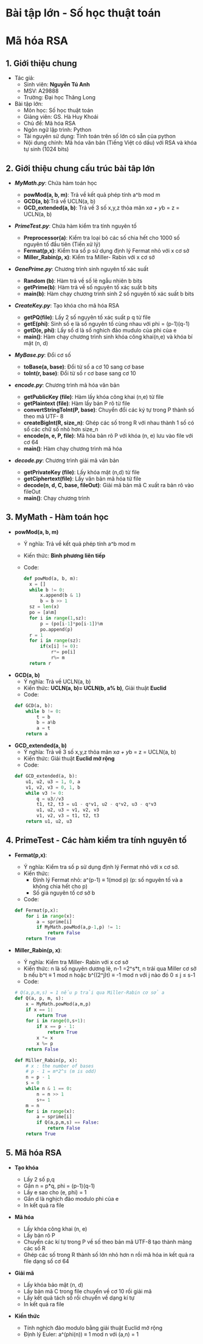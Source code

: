Bài tập lớn - Số học thuật toán
=============================
# Mã hóa RSA

## 1. Giới thiệu chung

  - Tác giả:
    - Sinh viên: **Nguyễn Tú Anh**
    - MSV: A29888
    - Trường: Đại học Thăng Long
  - Bài tập lớn:
    - Môn học: Số học thuật toán
    - Giảng viên: GS. Hà Huy Khoái
    - Chủ đề: Mã hóa RSA
    - Ngôn ngữ lập trình: Python
    - Tài nguyên sử dụng: Tính toán trên số lớn có sẵn của python
    - Nội dung chính: Mã hóa văn bản (Tiếng Việt có dấu) với RSA và khóa tự sinh (1024 bits)

## 2. Giới thiệu chung cấu trúc bài tâp lớn

  - ***MyMath.py***:  Chứa hàm toán học

    - **powMod(a, b, m)**: Trả về kết quả phép tính a^b mod m
    - **GCD(a, b)**:Trả về UCLN(a, b)
    - **GCD_extended(a, b)**: Trả về 3 số x,y,z thỏa mãn x*a + y*b = z = UCLN(a, b)

  - ***PrimeTest.py***: Chứa hàm kiểm tra tính nguyên tố

    - **Preprocessor(a)**: Kiểm tra loại bỏ các số chia hết cho 1000 số nguyên tố đầu tiên (Tiền xử lý)
    - **Fermat(p,x)**: Kiểm tra số p sử dụng định lý Fermat nhỏ với x cơ sở
    - **Miller_Rabin(p, x)**: Kiểm tra Miller- Rabin với x cơ sở

  - ***GenePrime.py***: Chương trình sinh nguyên tố xác suất

    - **Random (b)**: Hàm trả về số lẻ ngẫu nhiên b bits
    - **getPrime(b)**: Hàm trả về số nguyên tố xác suất b bits
    - **main(b)**: Hàm chạy chương trình sinh 2 số nguyên tố xác suất b bits

  - ***CreateKey.py***: Tạo khóa cho mã hóa RSA

    - **getPQ(file)**: Lấy 2 số nguyên tố xác suất p q từ file
    - **getE(phi)**: Sinh số e là số  nguyên tố cùng nhau với phi = (p-1)(q-1)
    - **getD(e, phi)**: Lấy số d là số nghich đảo mudulo của phi của e
    - **main()**: Hàm chạy chương trình sinh khóa công khai(n,e) và khóa bí mật (n, d)
  - ***MyBase.py***:  Đổi cơ số
    - **toBase(a, base)**: Đổi từ số a cơ 10 sang cơ base
    - **toInt(r, base)**: Đổi từ số r cơ base sang cơ 10

  - ***encode.py***: Chương trình mã hóa văn bản

    - **getPublicKey (file)**: Hàm lấy khóa công khai (n,e) từ file
    - **getPlaintext (file)**: Hàm lấy bản P rõ từ file
    - **convertStringToInt(P, base)**: Chuyển đổi các ký tự trong P thành số theo mã UTF- 8
    - **createBigInt(R, size_n)**: Ghép các số trong R với nhau thành 1 số  có số các chữ số nhỏ hơn size_n
    - **encode(n, e, P, file)**: Mã hóa bản rõ P với khóa (n, e) lưu vào file với cơ 64
    - **main()**: Hàm chạy chương trình mã hóa

  - ***decode.py***: Chương trình giải mã văn bản

    - **getPrivateKey (file)**: Lấy khóa mật (n,d) từ file
    - **getCiphertext(file)**: Lấy văn bản mã hóa từ file
    - **decode(n, d, C, base, fileOut)**: Giải mã bản mã C xuất ra bản rõ vào fileOut
    - **main()**: Chạy chương trình

## 3. MyMath - Hàm toán học
  - **powMod(a, b, m)**
    - Ý nghĩa:  Trả về kết quả phép tính a^b mod m
    - Kiến thức: **Bình phương liên tiếp**
    - Code:

      ```python
      def powMod(a, b, m):
      	x = []
      	while b != 0:
      		x.append(b & 1)
      		b = b >> 1
      	sz = len(x)
      	po = [a%m]
      	for i in range(1,sz):
      		p = (po[i-1]*po[i-1])%m
      		po.append(p)
      	r = 1
      	for i in range(sz):
      		if(x[i] != 0):
      			r*= po[i]
      			r%= m
      	return r
      ```
  - **GCD(a, b)**
    - Ý nghĩa: Trả về UCLN(a, b)
    - Kiến thức: **UCLN(a, b)= UCLN(b, a% b)**, Giải thuật **Euclid**
    - Code:
    ```python
    def GCD(a, b):
    	while b != 0:
    		t = b
    		b = a%b
    		a = t
    	return a
    ```
  - **GCD_extended(a, b)**
    - Ý nghĩa: Trả về 3 số x,y,z thỏa mãn x*a + y*b = z = UCLN(a, b)
    - Kiến thức: Giải thuật **Euclid mở rộng**
    - Code:
    ```python
    def GCD_extended(a, b):
    	u1, u2, u3 = 1, 0, a
    	v1, v2, v3 = 0, 1, b
    	while v3 != 0:
    		q = u3//v3
    		t1, t2, t3 = u1 - q*v1, u2 - q*v2, u3 - q*v3
    		u1, u2, u3 = v1, v2, v3
    		v1, v2, v3 = t1, t2, t3
    	return u1, u2, u3
    ```

## 4. PrimeTest - Các hàm kiểm tra tính nguyên tố
  - **Fermat(p,x)**:
    - Ý nghĩa: Kiểm tra số p sử dụng định lý Fermat nhỏ với x cơ sở.
    - Kiến thức:
      - Định lý Fermat nhỏ: a^(p-1) ≡ 1(mod p) (p: số nguyên tố và a không chia hết cho p)
      - Số giả nguyên tố cơ sở b
    - Code:
    ```python
    def Fermat(p,x):
    	for i in range(x):
    		a = sprime[i]
    		if MyMath.powMod(a,p-1,p) != 1:
    			return False
    	return True
    ```
  - **Miller_Rabin(p, x)**:
    - Ý nghĩa: Kiểm tra Miller- Rabin với x cơ sở
    - Kiến thức: n là số nguyên dương lẻ, n-1 =2^s*t, n trải qua Miller cơ sở b nếu b^t ≡ 1 mod n hoặc b^((2^j)t) ≡ -1 mod n với j nào đó 0 ≤ j ≤ s-1
    - Code:

    ```python
    # Q(a,p,m,s) = 1 nếu p trải qua Miller-Rabin cơ sở a
    def Q(a, p, m, s):
    	x = MyMath.powMod(a,m,p)
    	if x == 1:
    		return True
    	for i in range(0,s+1):
    		if x == p - 1:
    			return True
    		x *= x
    		x %= p
    	return False

    def Miller_Rabin(p, x):
    	# x : the number of bases
    	# p - 1 = m*2^s (m is odd)
    	n = p - 1
    	s = 0
    	while n & 1 == 0:
    		n = n >> 1
    		s+= 1
    	m = n
    	for i in range(x):
    		a = sprime[i]
    		if Q(a,p,m,s) == False:
    			return False
    	return True
    ```

## 5. Mã hóa RSA
  - **Tạo khóa**
    - Lấy 2 số p,q
    - Gắn n = p*q, phi = (p-1)(q-1)
    - Lấy e sao cho (e, phi) = 1
    - Gắn d là nghịch đảo modulo phi của e
    - In kết quả ra file
  - **Mã hóa**
    - Lấy khóa công khai (n, e)
    - Lấy bản rõ P
    - Chuyển các kí tự trong P về số theo bản mã UTF-8 tạo thành mảng các số R
    - Ghép các số trong R thành số lớn nhỏ hơn n rồi mã hóa in kết quả ra file dạng số cơ 64
  - **Giải mã**
    - Lấy khóa bảo mật (n, d)
    - Lấy bản mã C trong file chuyển về cơ 10 rồi giải mã
    - Lấy kết quả tách số rồi chuyển về dạng kí tự
    - In kết quả ra file

  - **Kiến thức**
    - Tính nghịch đảo modulo bằng giải thuật Euclid mở rộng
    - Định lý Euler: a^(phi(n)) ≡ 1 mod n với (a,n) = 1
